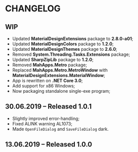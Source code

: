 # CHANGELOG

## WIP

- Updated **MaterialDesignExtensions** package to **2.8.0-a01**;
- Updated **MaterialDesignColors** package to **1.2.0**;
- Updated **MaterialDesignThemes** package to **2.6.0**;
- Removed **System.Threading.Tasks.Extensions** package;
- Updated **SharpZipLib** package to **1.2.0**;
- Removed **MahApps.Metro** package;
- Replaced **MahApps.Metro.MetroWindow** with **MaterialDesignExtensions.MaterialWindow**;
- App is rewritten on **.NET Core 3.0**;
- Add support for x86 Windows;
- Now packaging standalone single-exe program;

## 30.06.2019 – Released 1.0.1

- Slightly improved error-handling;
- Fixed ALINK warning AL1073;
- Made `OpenFileDialog` and `SaveFileDialog` dark.

## 13.06.2019 – Released 1.0.0

